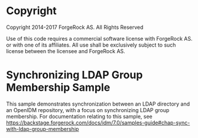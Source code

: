 Copyright
=============
Copyright 2014-2017 ForgeRock AS. All Rights Reserved

Use of this code requires a commercial software license with ForgeRock AS.
or with one of its affiliates. All use shall be exclusively subject
to such license between the licensee and ForgeRock AS.

Synchronizing LDAP Group Membership Sample
==========================================

This sample demonstrates synchronization between an LDAP directory and an OpenIDM
repository, with a focus on synchronizing LDAP group membership. For documentation
relating to this sample, see https://backstage.forgerock.com/docs/idm/7.0/samples-guide#chap-sync-with-ldap-group-membership
